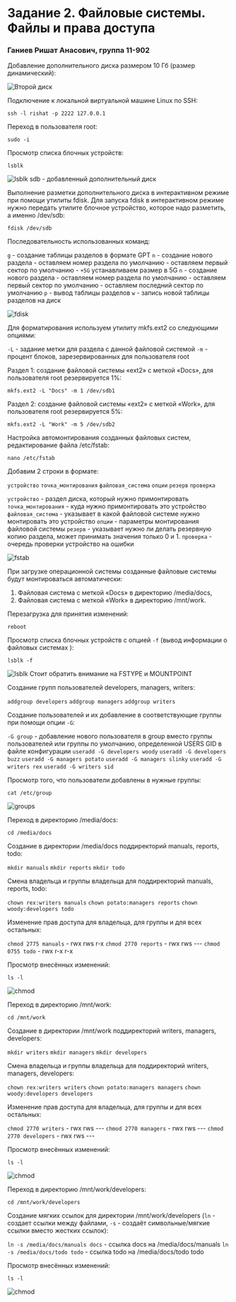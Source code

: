 # Задание 2. Файловые системы. Файлы и права доступа

### Ганиев Ришат Анасович, группа 11-902

Добавление дополнительного диска размером 10 Гб (размер динамический):

![Второй диск](https://raw.githubusercontent.com/rishat19/OS-ITIS/main/Task%2002/Screenshots/01.png)

Подключение к локальной виртуальной машине Linux по SSH:

`ssh -l rishat -p 2222 127.0.0.1`

Переход в пользователя root:

`sudo -i`

Просмотр списка блочных устройств:

`lsblk`

![lsblk](https://raw.githubusercontent.com/rishat19/OS-ITIS/main/Task%2002/Screenshots/02.png)
sdb - добавленный дополнительный диск

Выполнение разметки дополнительного диска в интерактивном режиме при помощи утилиты fdisk. Для запуска fdisk в интерактивном режиме нужно передать утилите блочное устройство, которое надо разметить, а именно /dev/sdb:

`fdisk /dev/sdb`

Последовательность использованных команд:

`g` - создание таблицы разделов в формате GPT
`n` - создание нового раздела
	- оставляем номер раздела по умолчанию
	- оставляем первый сектор по умолчанию
	- `+5G` устанавливаем размер в 5G
`n` - создание нового раздела
	- оставляем номер раздела по умолчанию
	- оставляем первый сектор по умолчанию
	- оставляем последний сектор по умолчанию
`p` - вывод таблицы разделов
`w` - запись новой таблицы разделов на диск

![fdisk](https://raw.githubusercontent.com/rishat19/OS-ITIS/main/Task%2002/Screenshots/03.png)

Для форматирования используем утилиту mkfs.ext2 со следующими опциями:

`-L` - задание метки для раздела с данной файловой системой
`-m` - процент блоков, зарезервированных для пользователя root

Раздел 1: создание файловой системы «ext2» с меткой «Docs», для пользователя root резервируется 1%:

`mkfs.ext2 -L "Docs" -m 1 /dev/sdb1`

Раздел 2: создание файловой системы «ext2» с меткой «Work», для пользователя root резервируется 5%:

`mkfs.ext2 -L "Work" -m 5 /dev/sdb2`

Настройка автомонтирования созданных файловых систем, редактирование файла /etc/fstab:

`nano /etc/fstab`

Добавим 2 строки в формате:

`устройство` `точка_монтирования` `файловая_система` `опции` `резерв` `проверка`

`устройство` - раздел диска, который нужно примонтировать
`точка_монтирования` - куда нужно примонтировать это устройство
`файловая_система` - указывает в какой файловой системе нужно монтировать это устройство
`опции` - параметры монтирования файловой системы
`резерв` - указывает нужно ли делать резервную копию раздела, может принимать значения только 0 и 1.
`проверка` - очередь проверки устройство на ошибки

![fstab](https://raw.githubusercontent.com/rishat19/OS-ITIS/main/Task%2002/Screenshots/04.png)

При загрузке операционной системы созданные файловые системы будут монтироваться автоматически:
1. Файловая система с меткой «Docs» в директорию /media/docs,
2. Файловая система с меткой «Work» в директорию /mnt/work.

Перезагрузка для принятия изменений:

`reboot`

Просмотр списка блочных устройств с опцией `-f` (вывод информации о файловых системах ):

`lsblk -f`

![lsblk](https://raw.githubusercontent.com/rishat19/OS-ITIS/main/Task%2002/Screenshots/05.png)
Стоит обратить внимание на FSTYPE и MOUNTPOINT

Создание групп пользователей developers, managers, writers:

`addgroup developers`
`addgroup managers`
`addgroup writers`

Создание пользователей и их добавление в соответствующие группы при помощи опции `-G`:

`-G group` - добавление нового пользователя в group вместо группы пользователей или группы по умолчанию, определенной USERS GID в файле конфигурации
`useradd -G developers woody`
`useradd -G developers buzz`
`useradd -G managers potato`
`useradd -G managers slinky`
`useradd -G writers rex`
`useradd -G writers sid`

Просмотр того, что пользователи добавлены в нужные группы:

`cat /etc/group`

![groups](https://raw.githubusercontent.com/rishat19/OS-ITIS/main/Task%2002/Screenshots/06.png)

Переход в директорию /media/docs:

`cd /media/docs`

Создание  в директории /media/docs поддиректорий manuals, reports, todo:

`mkdir manuals`
`mkdir reports`
`mkdir todo`

Смена владельца и группы владельца для поддиректорий manuals, reports, todo:

`chown rex:writers manuals`
`chown potato:managers reports`
`chown woody:developers todo`

Изменение прав доступа для владельца, для группы и для всех остальных:

`chmod 2775 manuals` - rwx rws r-x
`chmod 2770 reports` - rwx rws ---
`chmod 0755 todo` - rwx r-x r-x

Просмотр внесённых изменений:

`ls -l`

![chmod](https://raw.githubusercontent.com/rishat19/OS-ITIS/main/Task%2002/Screenshots/07.png)

Переход в директорию /mnt/work:

`cd /mnt/work`

Создание  в директории /mnt/work поддиректорий writers, managers, developers:

`mkdir writers`
`mkdir managers`
`mkdir developers`

Смена владельца и группы владельца для поддиректорий writers, managers, developers:

`chown rex:writers writers`
`chown potato:managers managers`
`chown woody:developers developers`

Изменение прав доступа для владельца, для группы и для всех остальных:

`chmod 2770 writers` - rwx rws ---
`chmod 2770 managers` - rwx rws ---
`chmod 2770 developers` - rwx rws ---

Просмотр внесённых изменений:

`ls -l`

![chmod](https://raw.githubusercontent.com/rishat19/OS-ITIS/main/Task%2002/Screenshots/08.png)

Переход в директорию /mnt/work/developers:

`cd /mnt/work/developers`

Создание мягких ссылок для директории /mnt/work/developers (`ln` - создает ссылки между файлами, `-s` - создаёт символьные/мягкие ссылки вместо жестких ссылок):

`ln -s /media/docs/manuals docs` - ссылка docs на /media/docs/manuals
`ln -s /media/docs/todo todo` - ссылка todo на /media/docs/todo todo

Просмотр внесённых изменений:

`ls -l`

![chmod](https://raw.githubusercontent.com/rishat19/OS-ITIS/main/Task%2002/Screenshots/09.png)
